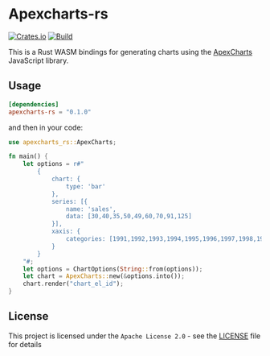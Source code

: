 # Apexcharts-rs
[![Crates.io](https://img.shields.io/crates/v/apexcharts-rs)](https://crates.io/crates/apexcharts-rs)
[![Build](https://github.com/clementwanjau/apexcharts-rs/actions/workflows/build.yml/badge.svg)](https://github.com/clementwanjau/apexcharts-rs/actions/workflows/build.yml)

This is a Rust WASM bindings for generating charts using the [ApexCharts](https://apexcharts.com/) JavaScript library.

## Usage
```toml
[dependencies]
apexcharts-rs = "0.1.0"
```
and then in your code:

```rust
use apexcharts_rs::ApexCharts;

fn main() {
    let options = r#"
        {
            chart: {
                type: 'bar'
            },
            series: [{
                name: 'sales',
                data: [30,40,35,50,49,60,70,91,125]
            }],
            xaxis: {
                categories: [1991,1992,1993,1994,1995,1996,1997,1998,1999]
            }
        }
    "#;
    let options = ChartOptions(String::from(options));
    let chart = ApexCharts::new(&options.into());
    chart.render("chart_el_id");
}
```

## License

This project is licensed under the `Apache License 2.0` - see the [LICENSE](LICENSE) file for details

